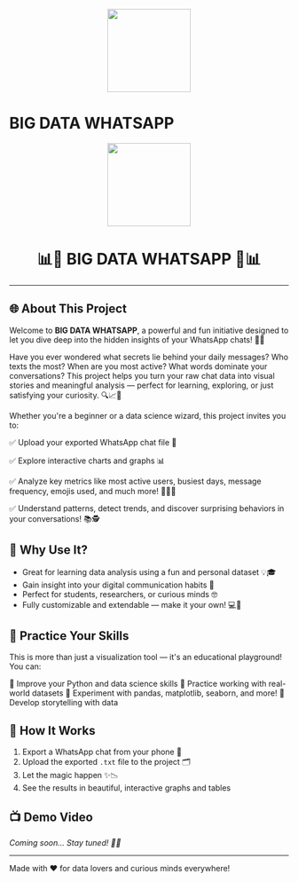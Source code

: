 <p align="center">
  <img width="150px" src="https://i.ibb.co/bXvzjXm/LOGO-h1.png" />
</p>

# BIG DATA WHATSAPP

<p align="center">
  <img width="150px" src="https://i.ibb.co/bXvzjXm/LOGO-h1.png" />
</p>

<h1 align="center">📊💬 BIG DATA WHATSAPP 💬📊</h1>

<hr/>

## 🌐 About This Project

Welcome to **BIG DATA WHATSAPP**, a powerful and fun initiative designed to let you dive deep into the hidden insights of your WhatsApp chats! 📱💡

Have you ever wondered what secrets lie behind your daily messages? Who texts the most? When are you most active? What words dominate your conversations? This project helps you turn your raw chat data into visual stories and meaningful analysis — perfect for learning, exploring, or just satisfying your curiosity. 🔍📈🧠

Whether you're a beginner or a data science wizard, this project invites you to:

✅ Upload your exported WhatsApp chat file 🧾

✅ Explore interactive charts and graphs 📊

✅ Analyze key metrics like most active users, busiest days, message frequency, emojis used, and much more! 📅📨🤣

✅ Understand patterns, detect trends, and discover surprising behaviors in your conversations! 📚🕵️

## 🚀 Why Use It?

* Great for learning data analysis using a fun and personal dataset 💡🎓
* Gain insight into your digital communication habits 🧠
* Perfect for students, researchers, or curious minds 🤓
* Fully customizable and extendable — make it your own! 💻🔧

## 🧪 Practice Your Skills

This is more than just a visualization tool — it's an educational playground! You can:

🎯 Improve your Python and data science skills
🎯 Practice working with real-world datasets
🎯 Experiment with pandas, matplotlib, seaborn, and more!
🎯 Develop storytelling with data

## 📂 How It Works

1. Export a WhatsApp chat from your phone 📲
2. Upload the exported `.txt` file to the project 🗂️
3. Let the magic happen ✨📉
4. See the results in beautiful, interactive graphs and tables

## 📺 Demo Video

*Coming soon... Stay tuned! 🎥👀*

---

Made with ❤️ for data lovers and curious minds everywhere!
